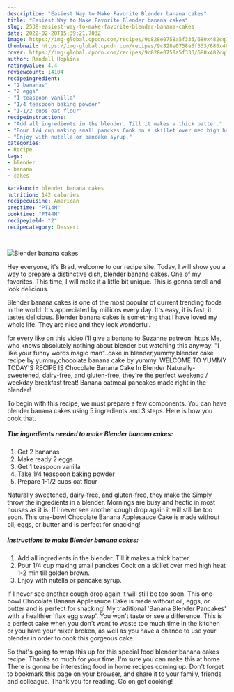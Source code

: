 ```yaml
---
description: "Easiest Way to Make Favorite Blender banana cakes"
title: "Easiest Way to Make Favorite Blender banana cakes"
slug: 2538-easiest-way-to-make-favorite-blender-banana-cakes
date: 2022-02-28T15:39:21.703Z
image: https://img-global.cpcdn.com/recipes/9c828e0758a5f333/680x482cq70/blender-banana-cakes-recipe-main-photo.jpg
thumbnail: https://img-global.cpcdn.com/recipes/9c828e0758a5f333/680x482cq70/blender-banana-cakes-recipe-main-photo.jpg
cover: https://img-global.cpcdn.com/recipes/9c828e0758a5f333/680x482cq70/blender-banana-cakes-recipe-main-photo.jpg
author: Randall Hopkins
ratingvalue: 4.4
reviewcount: 14104
recipeingredient:
- "2 bananas"
- "2 eggs"
- "1 teaspoon vanilla"
- "1/4 teaspoon baking powder"
- "1-1/2 cups oat flour"
recipeinstructions:
- "Add all ingredients in the blender. Till it makes a thick batter."
- "Pour 1/4 cup making small panckes Cook on a skillet over med high heat 1-2 min till golden brown."
- "Enjoy with nutella or pancake syrup."
categories:
- Recipe
tags:
- blender
- banana
- cakes

katakunci: blender banana cakes 
nutrition: 142 calories
recipecuisine: American
preptime: "PT14M"
cooktime: "PT44M"
recipeyield: "2"
recipecategory: Dessert

---
```



![Blender banana cakes](https://img-global.cpcdn.com/recipes/9c828e0758a5f333/680x482cq70/blender-banana-cakes-recipe-main-photo.jpg)

Hey everyone, it's Brad, welcome to our recipe site. Today, I will show you a way to prepare a distinctive dish, blender banana cakes. One of my favorites. This time, I will make it a little bit unique. This is gonna smell and look delicious.

Blender banana cakes is one of the most popular of current trending foods in the world. It's appreciated by millions every day. It's easy, it is fast, it tastes delicious. Blender banana cakes is something that I have loved my whole life. They are nice and they look wonderful.

for every like on this video i'll give a banana to Suzanne patreon: https Me, who knows absolutely nothing about blender but watching this anyway: "I like your funny words magic man"..cake in blender,yummy,blender cake recipe by yummy,chocolate banana cake by yummy. WELCOME TO YUMMY TODAY'S RECIPE IS Chocolate Banana Cake In Blender Naturally-sweetened, dairy-free, and gluten-free, they're the perfect weekend / weekday breakfast treat! Banana oatmeal pancakes made right in the blender!


To begin with this recipe, we must prepare a few components. You can have blender banana cakes using 5 ingredients and 3 steps. Here is how you cook that.

<!--inarticleads1-->

##### The ingredients needed to make Blender banana cakes:

1. Get 2 bananas
1. Make ready 2 eggs
1. Get 1 teaspoon vanilla
1. Take 1/4 teaspoon baking powder
1. Prepare 1-1/2 cups oat flour


Naturally sweetened, dairy-free, and gluten-free, they make the Simply throw the ingredients in a blender. Mornings are busy and hectic in most houses as it is. If I never see another cough drop again it will still be too soon. This one-bowl Chocolate Banana Applesauce Cake is made without oil, eggs, or butter and is perfect for snacking! 

<!--inarticleads2-->

##### Instructions to make Blender banana cakes:

1. Add all ingredients in the blender. Till it makes a thick batter.
1. Pour 1/4 cup making small panckes Cook on a skillet over med high heat 1-2 min till golden brown.
1. Enjoy with nutella or pancake syrup.


If I never see another cough drop again it will still be too soon. This one-bowl Chocolate Banana Applesauce Cake is made without oil, eggs, or butter and is perfect for snacking! My traditional 'Banana Blender Pancakes' with a healthier 'flax egg swap'. You won't taste or see a difference. This is a perfect cake when you don't want to waste too much time in the kitchen or you have your mixer broken, as well as you have a chance to use your blender in order to cook this gorgeous cake. 

So that's going to wrap this up for this special food blender banana cakes recipe. Thanks so much for your time. I'm sure you can make this at home. There is gonna be interesting food in home recipes coming up. Don't forget to bookmark this page on your browser, and share it to your family, friends and colleague. Thank you for reading. Go on get cooking!
